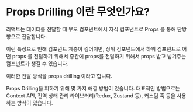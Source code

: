 # Props Drilling 이란 무엇인가요?

리액트는 데이터를 전달할 때 부모 컴포넌트에서 자식 컴포넌트로 Props 를 통해 단방향으로 전달합니다.

이런 특성으로 인해 컴포넌트 계층이 깊어지면, 상위 컴포넌트에서 하위 컴포넌트로 어떤 props 를 전달하기 위해서 중간에 props를 전달하기 위해서 props 받고 넘겨주는 컴포넌트가 생길 수 있습니다.

이러한 전달 방식을 props drilling 이라고 합니다.

Props Drilling을 피하기 위해 몇 가지 해결 방법이 있습니다. 대표적인 방법으로는 Context API, 전역 상태 관리 라이브러리(Redux, Zustand 등), 커스텀 훅 등을 사용하는 방식이 있습니다.
